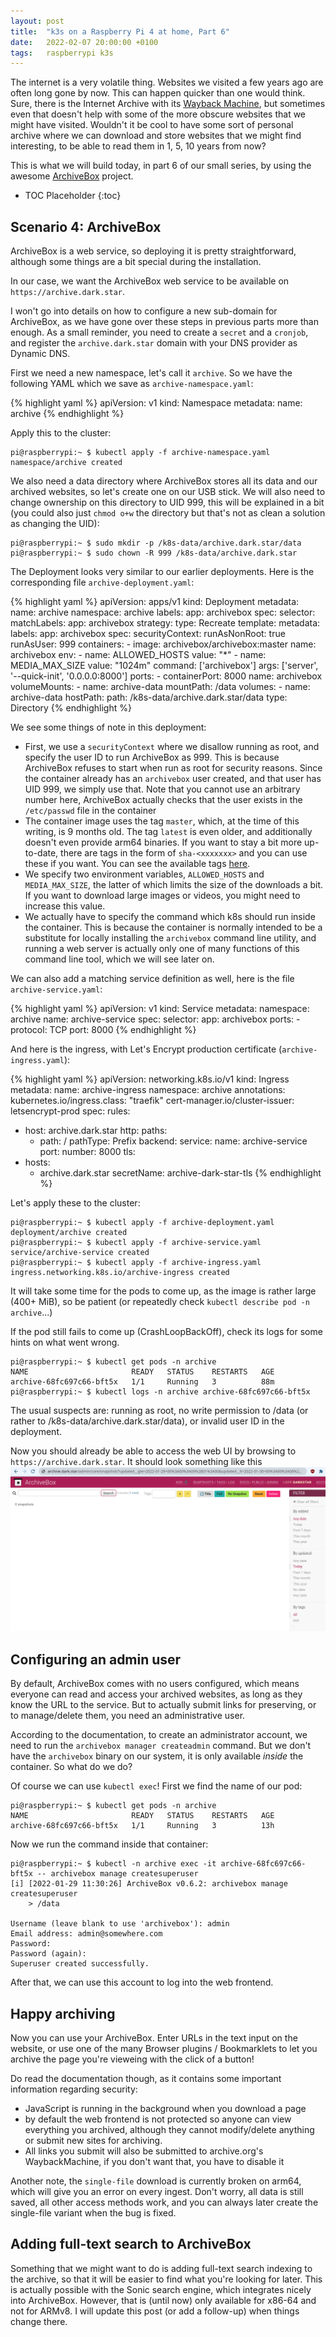 ```yaml
---
layout: post
title:  "k3s on a Raspberry Pi 4 at home, Part 6"
date:   2022-02-07 20:00:00 +0100
tags:   raspberrypi k3s
---
```


The internet is a very volatile thing. Websites we visited a few years ago are often long gone by now. This can happen quicker than one would think. Sure, there is the Internet Archive with its [Wayback Machine][wayback], but sometimes even that doesn't help with some of the more obscure websites that we might have visited. Wouldn't it be cool to have some sort of personal archive where we can download and store websites that we might find interesting, to be able to read them in 1, 5, 10 years from now?

This is what we will build today, in part 6 of our small series, by using the awesome [ArchiveBox][archivebox] project.

* TOC Placeholder
{:toc}

## Scenario 4: ArchiveBox

ArchiveBox is a web service, so deploying it is pretty straightforward, although some things are a bit special during the installation.

In our case, we want the ArchiveBox web service to be available on `https://archive.dark.star`.

I won't go into details on how to configure a new sub-domain for ArchiveBox, as we have gone over these steps in previous parts more than enough. As a small reminder, you need to create a `secret` and a `cronjob`, and register the `archive.dark.star` domain with your DNS provider as Dynamic DNS.

First we need a new namespace, let's call it `archive`. So we have the following YAML which we save as `archive-namespace.yaml`:

{% highlight yaml %}
apiVersion: v1
kind: Namespace
metadata:
  name: archive
{% endhighlight %}

Apply this to the cluster:

    pi@raspberrypi:~ $ kubectl apply -f archive-namespace.yaml
    namespace/archive created

We also need a data directory where ArchiveBox stores all its data and our archived websites, so let's create one on our USB stick. We will also need to change ownership on this directory to UID 999, this will be explained in a bit (you could also just `chmod o+w` the directory but that's not as clean a solution as changing the UID):

    pi@raspberrypi:~ $ sudo mkdir -p /k8s-data/archive.dark.star/data
    pi@raspberrypi:~ $ sudo chown -R 999 /k8s-data/archive.dark.star

The Deployment looks very similar to our earlier deployments. Here is the corresponding file `archive-deployment.yaml`:

{% highlight yaml %}
apiVersion: apps/v1
kind: Deployment
metadata:
  name: archive
  namespace: archive
  labels:
    app: archivebox
spec:
  selector:
    matchLabels:
      app: archivebox
  strategy:
    type: Recreate
  template:
    metadata:
      labels:
        app: archivebox
    spec:
      securityContext:
        runAsNonRoot: true
        runAsUser: 999
      containers:
      - image: archivebox/archivebox:master
        name: archivebox
        env:
        - name: ALLOWED_HOSTS
          value: "*"
        - name: MEDIA_MAX_SIZE
          value: "1024m"
        command: ['archivebox']
        args: ['server', '--quick-init', '0.0.0.0:8000']
        ports:
        - containerPort: 8000
          name: archivebox
        volumeMounts:
        - name: archive-data
          mountPath: /data
      volumes:
      - name: archive-data
        hostPath:
          path: /k8s-data/archive.dark.star/data
          type: Directory
{% endhighlight %}

We see some things of note in this deployment:
* First, we use a `securityContext` where we disallow running as root, and specify the user ID to run ArchiveBox as 999. This is because ArchiveBox refuses to start when run as root for security reasons. Since the container already has an `archivebox` user created, and that user has UID 999, we simply use that. Note that you cannot use an arbitrary number here, ArchiveBox actually checks that the user exists in the `/etc/passwd` file in the container
* The container image uses the tag `master`, which, at the time of this writing, is 9 months old. The tag `latest` is even older, and additionally doesn't even provide arm64 binaries. If you want to stay a bit more up-to-date, there are tags in the form of `sha-<xxxxxxx>` and you can use these if you want. You can see the available tags [here][archivebox-dockerhub].
* We specify two environment variables, `ALLOWED_HOSTS` and `MEDIA_MAX_SIZE`, the latter of which limits the size of the downloads a bit. If you want to download large images or videos, you might need to increase this value.
* We actually have to specify the command which k8s should run inside the container. This is because the container is normally intended to be a substitute for locally installing the `archivebox` command line utility, and running a web server is actually only one of many functions of this command line tool, which we will see later on.

We can also add a matching service definition as well, here is the file `archive-service.yaml`:

{% highlight yaml %}
apiVersion: v1
kind: Service
metadata:
  namespace: archive
  name: archive-service
spec:
  selector:
    app: archivebox
  ports:
    - protocol: TCP
      port: 8000
{% endhighlight %}

And here is the ingress, with Let's Encrypt production certificate (`archive-ingress.yaml`):

{% highlight yaml %}
apiVersion: networking.k8s.io/v1
kind: Ingress
metadata:
  name: archive-ingress
  namespace: archive
  annotations:
    kubernetes.io/ingress.class: "traefik"
    cert-manager.io/cluster-issuer: letsencrypt-prod
spec:
  rules:
  - host: archive.dark.star
    http:
      paths:
      - path: /
        pathType: Prefix
        backend:
          service:
            name: archive-service
            port:
              number: 8000
  tls:
  - hosts:
    - archive.dark.star
    secretName: archive-dark-star-tls
{% endhighlight %}

Let's apply these to the cluster:

    pi@raspberrypi:~ $ kubectl apply -f archive-deployment.yaml
    deployment/archive created
    pi@raspberrypi:~ $ kubectl apply -f archive-service.yaml
    service/archive-service created
    pi@raspberrypi:~ $ kubectl apply -f archive-ingress.yaml
    ingress.networking.k8s.io/archive-ingress created

It will take some time for the pods to come up, as the image is rather large (400+ MiB), so be patient (or repeatedly check `kubectl describe pod -n archive`...)

If the pod still fails to come up (CrashLoopBackOff), check its logs for some hints on what went wrong.

    pi@raspberrypi:~ $ kubectl get pods -n archive
    NAME                       READY   STATUS    RESTARTS   AGE
    archive-68fc697c66-bft5x   1/1     Running   3          88m
    pi@raspberrypi:~ $ kubectl logs -n archive archive-68fc697c66-bft5x

The usual suspects are: running as root, no write permission to /data (or rather to /k8s-data/archive.dark.star/data), or invalid user ID in the deployment.

Now you should already be able to access the web UI by browsing to `https://archive.dark.star`. It should look something like this
![ArchiveBox UI](/assets/images/k3s_06_archivebox.png)

## Configuring an admin user

By default, ArchiveBox comes with no users configured, which means everyone can read and access your archived websites, as long as they know the URL to the service. But to actually submit links for preserving, or to manage/delete them, you need an administrative user.

According to the documentation, to create an administrator account, we need to run the `archivebox manager createadmin` command. But we don't have the `archivebox` binary on our system, it is only available *inside* the container. So what do we do?

Of course we can use `kubectl exec`! First we find the name of our pod:

    pi@raspberrypi:~ $ kubectl get pods -n archive
    NAME                       READY   STATUS    RESTARTS   AGE
    archive-68fc697c66-bft5x   1/1     Running   3          13h

Now we run the command inside that container:

    pi@raspberrypi:~ $ kubectl -n archive exec -it archive-68fc697c66-bft5x -- archivebox manage createsuperuser
    [i] [2022-01-29 11:30:26] ArchiveBox v0.6.2: archivebox manage createsuperuser
        > /data
    
    Username (leave blank to use 'archivebox'): admin
    Email address: admin@somewhere.com
    Password:
    Password (again):
    Superuser created successfully.

After that, we can use this account to log into the web frontend.

## Happy archiving

Now you can use your ArchiveBox. Enter URLs in the text input on the website, or use one of the many Browser plugins / Bookmarklets to let you archive the page you're vieweing with the click of a button!

Do read the documentation though, as it contains some important information regarding security:
* JavaScript is running in the background when you download a page
* by default the web frontend is not protected so anyone can view everything you archived, although they cannot modify/delete anything or submit new sites for archiving.
* All links you submit will also be submitted to archive.org's WaybackMachine, if you don't want that, you have to disable it

Another note, the `single-file` download is currently broken on arm64, which will give you an error on every ingest. Don't worry, all data is still saved, all other access methods work, and you can always later create the single-file variant when the bug is fixed.

## Adding full-text search to ArchiveBox

Something that we might want to do is adding full-text search indexing to the archive, so that it will be easier to find what you're looking for later. This is actually possible with the Sonic search engine, which integrates nicely into ArchiveBox. However, that is (until now) only available for x86-64 and not for ARMv8. I will update this post (or add a follow-up) when things change there.

[wayback]: https://archive.org/web/
[archivebox]: https://github.com/ArchiveBox/ArchiveBox
[archivebox-dockerhub]: https://hub.docker.com/r/archivebox/archivebox/tags
